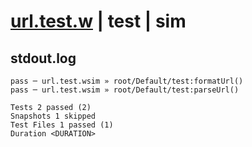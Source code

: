 # [url.test.w](../../../../../../examples/tests/sdk_tests/http/url.test.w) | test | sim

## stdout.log
```log
pass ─ url.test.wsim » root/Default/test:formatUrl()
pass ─ url.test.wsim » root/Default/test:parseUrl() 

Tests 2 passed (2)
Snapshots 1 skipped
Test Files 1 passed (1)
Duration <DURATION>
```

